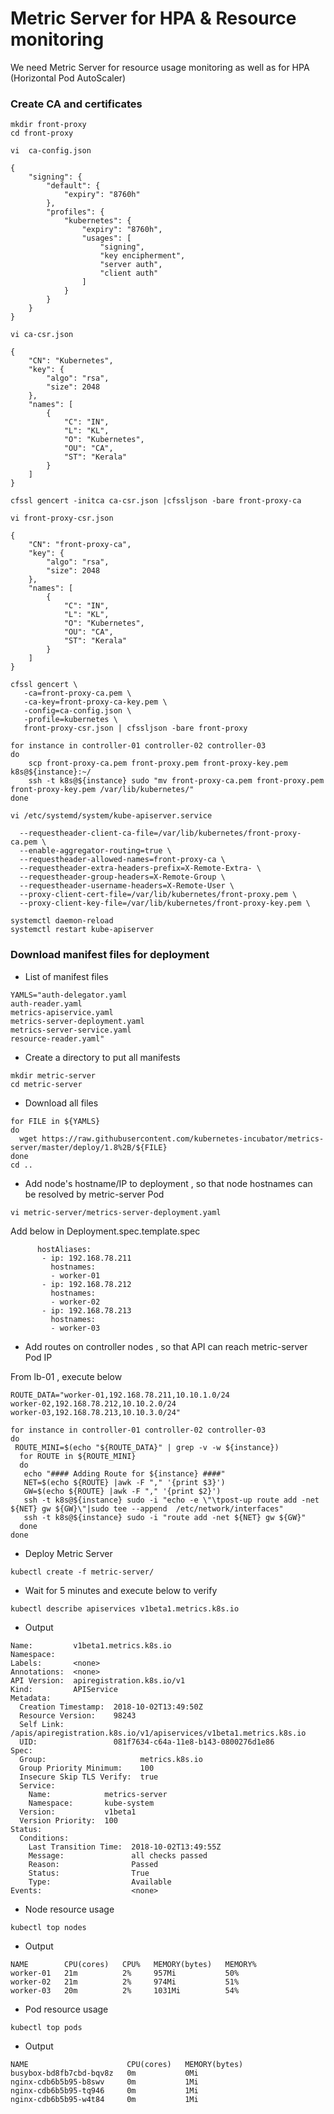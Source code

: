 # Metric Server for HPA & Resource monitoring 

We need Metric Server for resource usage monitoring as well as for HPA (Horizontal Pod AutoScaler)

### Create CA and certificates 

```
mkdir front-proxy
cd front-proxy
```
```
vi  ca-config.json
```
```
{
    "signing": {
        "default": {
            "expiry": "8760h"
        },
        "profiles": {
            "kubernetes": {
                "expiry": "8760h",
                "usages": [
                    "signing",
                    "key encipherment",
                    "server auth",
                    "client auth"
                ]
            }
        }
    }
}
```
```
vi ca-csr.json
```
```
{
    "CN": "Kubernetes",
    "key": {
        "algo": "rsa",
        "size": 2048
    },
    "names": [
        {
            "C": "IN",
            "L": "KL",
            "O": "Kubernetes",
            "OU": "CA",
            "ST": "Kerala"
        }
    ]
}
```
```
cfssl gencert -initca ca-csr.json |cfssljson -bare front-proxy-ca
```
```
vi front-proxy-csr.json
```
```
{
    "CN": "front-proxy-ca",
    "key": {
        "algo": "rsa",
        "size": 2048
    },
    "names": [
        {
            "C": "IN",
            "L": "KL",
            "O": "Kubernetes",
            "OU": "CA",
            "ST": "Kerala"
        }
    ]
}
```
```
cfssl gencert \
   -ca=front-proxy-ca.pem \
   -ca-key=front-proxy-ca-key.pem \
   -config=ca-config.json \
   -profile=kubernetes \
   front-proxy-csr.json | cfssljson -bare front-proxy
```

```
for instance in controller-01 controller-02 controller-03
do 
    scp front-proxy-ca.pem front-proxy.pem front-proxy-key.pem k8s@${instance}:~/
    ssh -t k8s@${instance} sudo "mv front-proxy-ca.pem front-proxy.pem front-proxy-key.pem /var/lib/kubernetes/"
done 
```
```
vi /etc/systemd/system/kube-apiserver.service
```
```
  --requestheader-client-ca-file=/var/lib/kubernetes/front-proxy-ca.pem \
  --enable-aggregator-routing=true \
  --requestheader-allowed-names=front-proxy-ca \
  --requestheader-extra-headers-prefix=X-Remote-Extra- \
  --requestheader-group-headers=X-Remote-Group \
  --requestheader-username-headers=X-Remote-User \
  --proxy-client-cert-file=/var/lib/kubernetes/front-proxy.pem \
  --proxy-client-key-file=/var/lib/kubernetes/front-proxy-key.pem \
```
```    
systemctl daemon-reload
systemctl restart kube-apiserver
```
  
  
### Download manifest files for deployment 
- List of manifest files 
```
YAMLS="auth-delegator.yaml
auth-reader.yaml
metrics-apiservice.yaml
metrics-server-deployment.yaml
metrics-server-service.yaml
resource-reader.yaml"
```
- Create a directory to put all manifests
```
mkdir metric-server
cd metric-server
```
- Download all files 
```
for FILE in ${YAMLS}
do
  wget https://raw.githubusercontent.com/kubernetes-incubator/metrics-server/master/deploy/1.8%2B/${FILE}
done 
cd ..
```
- Add node's hostname/IP to deployment , so that node hostnames can be resolved by metric-server Pod
```
vi metric-server/metrics-server-deployment.yaml
```
Add below in Deployment.spec.template.spec
```
      hostAliases:
       - ip: 192.168.78.211
         hostnames:
         - worker-01
       - ip: 192.168.78.212
         hostnames:
         - worker-02
       - ip: 192.168.78.213
         hostnames:
         - worker-03

```

- Add routes on controller nodes , so that API can reach metric-server Pod IP

From lb-01 , execute below 

```
ROUTE_DATA="worker-01,192.168.78.211,10.10.1.0/24
worker-02,192.168.78.212,10.10.2.0/24
worker-03,192.168.78.213,10.10.3.0/24"

for instance in controller-01 controller-02 controller-03
do
 ROUTE_MINI=$(echo "${ROUTE_DATA}" | grep -v -w ${instance})
  for ROUTE in ${ROUTE_MINI}
  do 
   echo "#### Adding Route for ${instance} ####"
   NET=$(echo ${ROUTE} |awk -F "," '{print $3}')
   GW=$(echo ${ROUTE} |awk -F "," '{print $2}')
   ssh -t k8s@${instance} sudo -i "echo -e \"\tpost-up route add -net ${NET} gw ${GW}\"|sudo tee --append  /etc/network/interfaces"
   ssh -t k8s@${instance} sudo -i "route add -net ${NET} gw ${GW}"
  done
done
```

- Deploy Metric Server

```
kubectl create -f metric-server/
```

- Wait for 5 minutes and execute below to verify 

```
kubectl describe apiservices v1beta1.metrics.k8s.io
```
- Output 
```
Name:         v1beta1.metrics.k8s.io
Namespace:
Labels:       <none>
Annotations:  <none>
API Version:  apiregistration.k8s.io/v1
Kind:         APIService
Metadata:
  Creation Timestamp:  2018-10-02T13:49:50Z
  Resource Version:    98243
  Self Link:           /apis/apiregistration.k8s.io/v1/apiservices/v1beta1.metrics.k8s.io
  UID:                 081f7634-c64a-11e8-b143-0800276d1e86
Spec:
  Group:                     metrics.k8s.io
  Group Priority Minimum:    100
  Insecure Skip TLS Verify:  true
  Service:
    Name:            metrics-server
    Namespace:       kube-system
  Version:           v1beta1
  Version Priority:  100
Status:
  Conditions:
    Last Transition Time:  2018-10-02T13:49:55Z
    Message:               all checks passed
    Reason:                Passed
    Status:                True
    Type:                  Available
Events:                    <none>
```
- Node resource usage 
```
kubectl top nodes 
```
- Output 

```
NAME        CPU(cores)   CPU%   MEMORY(bytes)   MEMORY%
worker-01   21m          2%     957Mi           50%
worker-02   21m          2%     974Mi           51%
worker-03   20m          2%     1031Mi          54%
```
- Pod resource usage 
```
kubectl top pods
```
- Output 
```
NAME                      CPU(cores)   MEMORY(bytes)
busybox-bd8fb7cbd-bqv8z   0m           0Mi
nginx-cdb6b5b95-b8swv     0m           1Mi
nginx-cdb6b5b95-tq946     0m           1Mi
nginx-cdb6b5b95-w4t84     0m           1Mi

```
